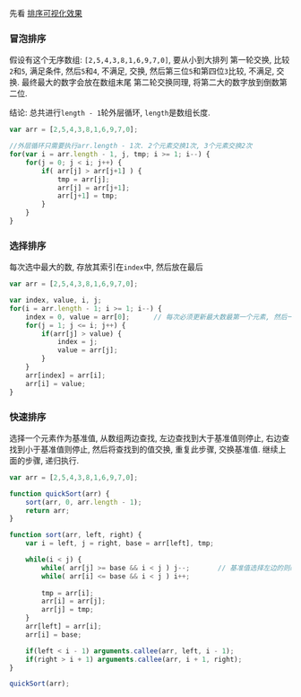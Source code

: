 
先看 [排序可视化效果](https://flfwzgl.github.io/practice/%E6%8E%92%E5%BA%8F%E7%AE%97%E6%B3%95/sort.html)


### 冒泡排序
假设有这个无序数组: ```[2,5,4,3,8,1,6,9,7,0]```, 要从小到大排列
第一轮交换, 比较```2```和```5```, 满足条件, 然后```5```和```4```, 不满足, 交换, 然后第三位```5```和第四位```3```比较, 不满足, 交换. 最终最大的数字会放在数组末尾
第二轮交换同理, 将第二大的数字放到倒数第二位.

结论: 总共进行```length - 1```轮外层循环, ```length```是数组长度.
```js
var arr = [2,5,4,3,8,1,6,9,7,0];

//外层循环只需要执行arr.length - 1次. 2个元素交换1次, 3个元素交换2次
for(var i = arr.length - 1, j, tmp; i >= 1; i--) {
	for(j = 0; j < i; j++) {
		if( arr[j] > arr[j+1] ) {
			tmp = arr[j];
			arr[j] = arr[j+1];
			arr[j+1] = tmp;
		}
	}
}
```


### 选择排序
每次选中最大的数, 存放其索引在```index```中, 然后放在最后
```js
var arr = [2,5,4,3,8,1,6,9,7,0];

var index, value, i, j;
for(i = arr.length - 1; i >= 1; i--) {
	index = 0, value = arr[0];		// 每次必须更新最大数最第一个元素, 然后一步步刷新
	for(j = 1; j <= i; j++) {
		if(arr[j] > value) {
			index = j;
			value = arr[j];
		}
	}
	arr[index] = arr[i];
	arr[i] = value;
}
```

### 快速排序
选择一个元素作为基准值, 从数组两边查找, 左边查找到大于基准值则停止, 右边查找到小于基准值则停止, 然后将查找到的值交换, 重复此步骤, 交换基准值.
继续上面的步骤, 递归执行.

```js
var arr = [2,5,4,3,8,1,6,9,7,0];

function quickSort(arr) {
	sort(arr, 0, arr.length - 1);
	return arr;
}

function sort(arr, left, right) {
	var i = left, j = right, base = arr[left], tmp;

	while(i < j) {
		while( arr[j] >= base && i < j ) j--;		// 基准值选择左边的则必须先从右边查找
		while( arr[i] <= base && i < j ) i++;
		
		tmp = arr[i];
		arr[i] = arr[j];
		arr[j] = tmp;
	}
	arr[left] = arr[i];
	arr[i] = base;

	if(left < i - 1) arguments.callee(arr, left, i - 1);
	if(right > i + 1) arguments.callee(arr, i + 1, right);
}

quickSort(arr);

```



























